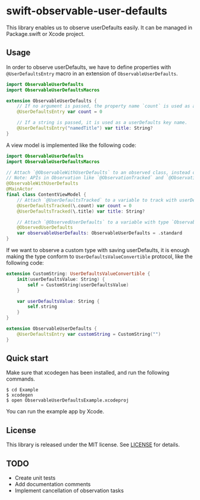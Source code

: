 # swift-observable-user-defaults

This library enables us to observe userDefaults easily.
It can be managed in Package.swift or Xcode project.

## Usage

In order to observe userDefaults, we have to define properties with `@UserDefaultsEntry` macro in an extension of `ObservableUserDefaults`.

```swift
import ObservableUserDefaults
import ObservableUserDefaultsMacros

extension ObservableUserDefaults {
    // If no argument is passed, the property name `count` is used as a userDefaults key name.
    @UserDefaultsEntry var count = 0

    // If a string is passed, it is used as a userDefaults key name.
    @UserDefaultsEntry("namedTitle") var title: String?
}
```

A view model is implemented like the following code:

```swift
import ObservableUserDefaults
import ObservableUserDefaultsMacros

// Attach `@ObservableWithUserDefaults` to an observed class, instead of `@Observation`.
// Note: APIs in Observation like `@ObservationTracked` and `@ObservationIgnored` still can be used.
@ObservableWithUserDefaults
@MainActor
final class ContentViewModel {
    // Attach `@UserDefaultsTracked` to a variable to track with userDefaults.
    @UserDefaultsTracked(\.count) var count = 0
    @UserDefaultsTracked(\.title) var title: String?

    // Attach `@ObservedUserDefaults` to a variable with type `ObservableUserDefaults`.
    @ObservedUserDefaults
    var observableUserDefaults: ObservableUserDefaults = .standard
}
```

If we want to observe a custom type with saving userDefaults, it is enough making the type conform to `UserDefaultsValueConvertible` protocol, like the following code:

```swift
extension CustomString: UserDefaultsValueConvertible {
    init(userDefaultsValue: String) {
        self = CustomString(userDefaultsValue)
    }

    var userDefaultsValue: String {
        self.string
    }
}

extension ObservableUserDefaults {
    @UserDefaultsEntry var customString = CustomString("")
}
```

## Quick start

Make sure that xcodegen has been installed, and run the following commands.

```
$ cd Example
$ xcodegen
$ open ObservableUserDefaultsExample.xcodeproj
```

You can run the example app by Xcode.

## License

This library is released under the MIT license. See [LICENSE](LICENSE) for details.

## TODO

- Create unit tests
- Add documentation comments
- Implement cancellation of observation tasks
